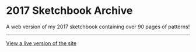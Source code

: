 # 2017 Sketchbook Archive 
A web version of my 2017 sketchbook containing over 90 pages of patterns!

*** 

[View a live version of the site](https://kevincadena.com/formarchive/)